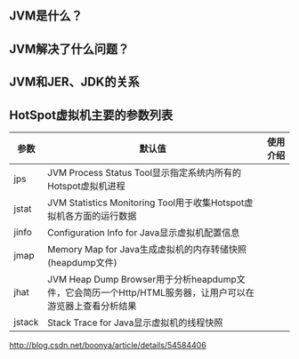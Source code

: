 
## JVM是什么？


## JVM解决了什么问题？


## JVM和JER、JDK的关系

## HotSpot虚拟机主要的参数列表

| 参数 | 默认值 | 使用介绍 |
| -------- | -------- | -------- |
| jps | JVM Process Status Tool显示指定系统内所有的Hotspot虚拟机进程 | |
| jstat | JVM Statistics Monitoring Tool用于收集Hotspot虚拟机各方面的运行数据 | |
| jinfo | Configuration Info for Java显示虚拟机配置信息 | |
| jmap | Memory Map for Java生成虚拟机的内存转储快照(heapdump文件) | |
| jhat | JVM Heap Dump Browser用于分析heapdump文件，它会简历一个Http/HTML服务器，让用户可以在游览器上查看分析结果 | |
| jstack | Stack Trace for Java显示虚拟机的线程快照 | |


http://blog.csdn.net/boonya/article/details/54584406
